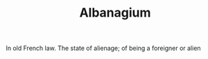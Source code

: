 ---
title: Albanagium
letter: A
permalink: "/definitions/bld-albanagium.html"
body: In old French law. The state of alienage; of being a foreigner or alien
published_at: '2018-07-07'
source: Black's Law Dictionary 2nd Ed (1910)
layout: post
---
